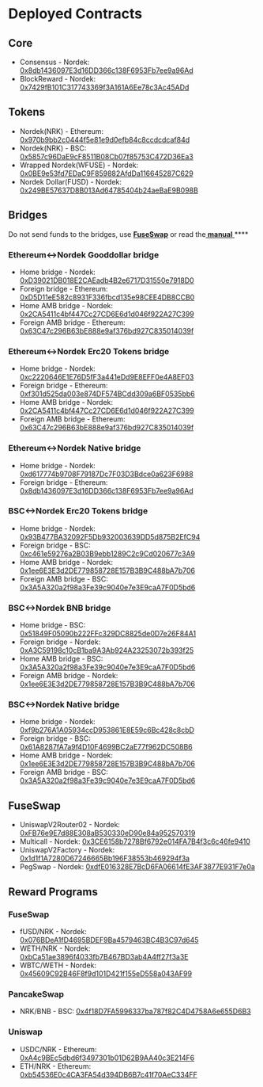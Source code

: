 # Deployed Contracts

## Core

* Consensus - Nordek: [0x8db1436097E3d16DD366c138F6953Fb7ee9a96Ad](https://nordekscan.com/address/0x8db1436097E3d16DD366c138F6953Fb7ee9a96Ad) 
* BlockReward - Nordek: [0x7429fB101C317743369f3A161A6Ee78c3Ac45ADd](https://nordekscan.com/address/0x7429fB101C317743369f3A161A6Ee78c3Ac45ADd)

## Tokens

* Nordek\(NRK\) - Ethereum: [0x970b9bb2c0444f5e81e9d0efb84c8ccdcdcaf84d](https://etherscan.io/token/0x970b9bb2c0444f5e81e9d0efb84c8ccdcdcaf84d)
* Nordek\(NRK\) - BSC: [0x5857c96DaE9cF8511B08Cb07f85753C472D36Ea3](https://bscscan.com/token/0x5857c96dae9cf8511b08cb07f85753c472d36ea3)
* Wrapped Nordek\(WFUSE\) - Nordek: [0x0BE9e53fd7EDaC9F859882AfdDa116645287C629](https://nordekscan.com/address/0x0BE9e53fd7EDaC9F859882AfdDa116645287C629)
* Nordek Dollar\(FUSD\) - Nordek: [0x249BE57637D8B013Ad64785404b24aeBaE9B098B](https://nordekscan.com/address/0x249BE57637D8B013Ad64785404b24aeBaE9B098B)

## Bridges

Do not send funds to the bridges, use [**FuseSwap**](https://fuseswap.com) or read the[ **manual** ](https://app.gitbook.com/@fuse-1/s/fuse-dev-docs/bridges/bridges)\*\*\*\*

### Ethereum&lt;-&gt;Nordek Gooddollar bridge

* Home bridge - Nordek: [0xD39021DB018E2CAEadb4B2e6717D31550e7918D0](https://nordekscan.com/address/0xD39021DB018E2CAEadb4B2e6717D31550e7918D0/transactions)
* Foreign bridge - Ethereum: [0xD5D11eE582c8931F336fbcd135e98CEE4DB8CCB0](https://etherscan.io/address/0xD5D11eE582c8931F336fbcd135e98CEE4DB8CCB0)
* Home AMB bridge - Nordek: [0x2CA5411c4bf447Cc27CD6E6d1d046f922A27C399](https://nordekscan.com/address/0x2CA5411c4bf447Cc27CD6E6d1d046f922A27C399/transactions)
* Foreign AMB bridge - Ethereum: [0x63C47c296B63bE888e9af376bd927C835014039f](https://etherscan.io/address/0x63C47c296B63bE888e9af376bd927C835014039f)

### Ethereum&lt;-&gt;Nordek Erc20 Tokens bridge

* Home bridge - Nordek: [0xc2220646E1E76D5fF3a441eDd9E8EFF0e4A8EF03](https://nordekscan.com/address/0xc2220646E1E76D5fF3a441eDd9E8EFF0e4A8EF03)
* Foreign bridge - Ethereum: [0xf301d525da003e874DF574BCdd309a6BF0535bb6](https://etherscan.io/address/0xf301d525da003e874DF574BCdd309a6BF0535bb6)
* Home AMB bridge - Nordek: [0x2CA5411c4bf447Cc27CD6E6d1d046f922A27C399](https://nordekscan.com/address/0x2CA5411c4bf447Cc27CD6E6d1d046f922A27C399/transactions)
* Foreign AMB bridge - Ethereum: [0x63C47c296B63bE888e9af376bd927C835014039f](https://etherscan.io/address/0x63C47c296B63bE888e9af376bd927C835014039f)

### Ethereum&lt;-&gt;Nordek Native bridge

* Home bridge - Nordek: [0xd617774b9708F79187Dc7F03D3Bdce0a623F6988](https://nordekscan.com/address/0xd617774b9708F79187Dc7F03D3Bdce0a623F6988/transactions)
* Foreign bridge - Ethereum: [0x8db1436097E3d16DD366c138F6953Fb7ee9a96Ad](https://etherscan.io/address/0x8db1436097E3d16DD366c138F6953Fb7ee9a96Ad)

### BSC&lt;-&gt;Nordek Erc20 Tokens bridge

* Home bridge - Nordek: [0x93B477BA32092F5Db932003639DD5d875B2EfC94](https://nordekscan.com/address/0x93B477BA32092F5Db932003639DD5d875B2EfC94/transactions)
* Foreign bridge - BSC: [0xc461e59276a2B03B9ebb1289C2c9Cd020677c3A9](https://bscscan.com/address/0xc461e59276a2B03B9ebb1289C2c9Cd020677c3A9)
* Home AMB bridge - Nordek: [0x1ee6E3E3d2DE779858728E157B3B9C488bA7b706](https://nordekscan.com/address/0x1ee6E3E3d2DE779858728E157B3B9C488bA7b706/transactions)
* Foreign AMB bridge - BSC: [0x3A5A320a2f98a3Fe39c9040e7e3E9caA7F0D5bd6](https://bscscan.com/address/0x3A5A320a2f98a3Fe39c9040e7e3E9caA7F0D5bd6)

### BSC&lt;-&gt;Nordek BNB bridge

* Home bridge - BSC: [0x51849F05090b222FFc329DC8825de0D7e26F84A1](https://bscscan.com/address/0x51849F05090b222FFc329DC8825de0D7e26F84A1)
* Foreign bridge - Nordek: [0xA3C59198c10cB1ba9A3Ab924A23253072b393f25](https://nordekscan.com/address/0xA3C59198c10cB1ba9A3Ab924A23253072b393f25)
* Home AMB bridge - BSC: [0x3A5A320a2f98a3Fe39c9040e7e3E9caA7F0D5bd6](https://bscscan.com/address/0x3A5A320a2f98a3Fe39c9040e7e3E9caA7F0D5bd6)
* Foreign AMB bridge - Nordek: [0x1ee6E3E3d2DE779858728E157B3B9C488bA7b706](https://nordekscan.com/address/0x1ee6E3E3d2DE779858728E157B3B9C488bA7b706)

### BSC&lt;-&gt;Nordek Native bridge

* Home bridge - Nordek: [0xf9b276A1A05934ccD953861E8E59c6Bc428c8cbD](https://nordekscan.com/address/0xf9b276A1A05934ccD953861E8E59c6Bc428c8cbD/transactions)
* Foreign bridge - BSC: [0x61A8287fA7a9f4D10F4699BC2aE77f962DC508B6](https://bscscan.com/address/0x61A8287fA7a9f4D10F4699BC2aE77f962DC508B6)
* Home AMB bridge - Nordek: [0x1ee6E3E3d2DE779858728E157B3B9C488bA7b706](https://nordekscan.com/address/0x1ee6E3E3d2DE779858728E157B3B9C488bA7b706)
* Foreign AMB bridge - BSC: [0x3A5A320a2f98a3Fe39c9040e7e3E9caA7F0D5bd6](https://bscscan.com/address/0x3A5A320a2f98a3Fe39c9040e7e3E9caA7F0D5bd6)

## FuseSwap

* UniswapV2Router02 - Nordek: [0xFB76e9E7d88E308aB530330eD90e84a952570319](https://nordekscan.com/address/0xFB76e9E7d88E308aB530330eD90e84a952570319)
* Multicall - Nordek: [0x3CE6158b7278Bf6792e014FA7B4f3c6c46fe9410](https://nordekscan.com/address/0x3CE6158b7278Bf6792e014FA7B4f3c6c46fe9410)
* UniswapV2Factory - Nordek: [0x1d1f1A7280D67246665Bb196F38553b469294f3a](https://nordekscan.com/address/0x1d1f1A7280D67246665Bb196F38553b469294f3a)
* PegSwap - Nordek: [0xdfE016328E7BcD6FA06614fE3AF3877E931F7e0a](https://nordekscan.com/address/0xdfE016328E7BcD6FA06614fE3AF3877E931F7e0a)

## Reward Programs

### FuseSwap

* fUSD/NRK - Nordek: [0x076BDeA1fD4695BDEF9Ba4579463BC4B3C97d645](https://nordekscan.com/address/0x076BDeA1fD4695BDEF9Ba4579463BC4B3C97d645)
* WETH/NRK - Nordek: [0xbCa51ae3896f4033fb7B467BD3ab4A4ff27f3a3E](https://nordekscan.com/address/0xbCa51ae3896f4033fb7B467BD3ab4A4ff27f3a3E)
* WBTC/WETH - Nordek: [0x45609C92B46F8f9d101D421f155eD558a043AF99](https://nordekscan.com/address/0x45609C92B46F8f9d101D421f155eD558a043AF99)

### PancakeSwap

* NRK/BNB - BSC: [0x4f18D7FA5996337ba787f82C4D4758A6e655D6B3](https://bscscan.com/address/0x4f18D7FA5996337ba787f82C4D4758A6e655D6B3)

### Uniswap

* USDC/NRK - Ethereum: [0xA4c9BEc5dbd6f3497301b01D62B9AA40c3E214F6](https://etherscan.io/address/0xA4c9BEc5dbd6f3497301b01D62B9AA40c3E214F6)
* ETH/NRK - Ethereum: [0xb54536E0c4CA3FA54d394DB6B7c41f70AeC334FF](https://etherscan.io/address/0xb54536E0c4CA3FA54d394DB6B7c41f70AeC334FF)





